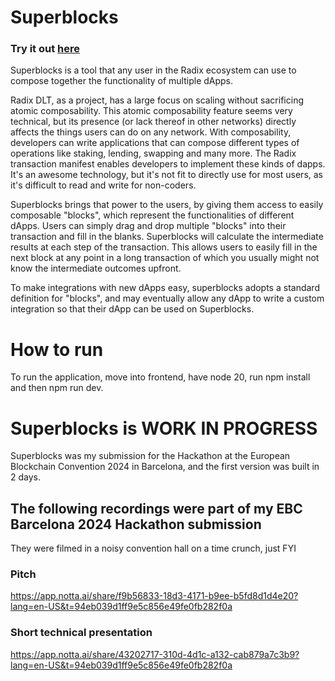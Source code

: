 # Superblocks

### Try it out [here](https://superblocks.vercel.app)

Superblocks is a tool that any user in the Radix ecosystem can use to compose together the functionality of multiple dApps.

Radix DLT, as a project, has a large focus on scaling without sacrificing atomic composability. This atomic composability feature seems very technical, but its presence (or lack thereof in other networks) directly affects the things users can do on any network. With composability, developers can write applications that can compose different types of operations like staking, lending, swapping and many more. The Radix transaction manifest enables developers to implement these kinds of dapps. It's an awesome technology, but it's not fit to directly use for most users, as it's difficult to read and write for non-coders.

Superblocks brings that power to the users, by giving them access to easily composable "blocks", which represent the functionalities of different dApps. Users can simply drag and drop multiple "blocks" into their transaction and fill in the blanks. Superblocks will calculate the intermediate results at each step of the transaction. This allows users to easily fill in the next block at any point in a long transaction of which you usually might not know the intermediate outcomes upfront.

To make integrations with new dApps easy, superblocks adopts a standard definition for "blocks", and may eventually allow any dApp to write a custom integration so that their dApp can be used on Superblocks.

# How to run

To run the application, move into frontend, have node 20, run npm install and then npm run dev.

# Superblocks is WORK IN PROGRESS
Superblocks was my submission for the Hackathon at the European Blockchain Convention 2024 in Barcelona, and the first version was built in 2 days.

## The following recordings were part of my EBC Barcelona 2024 Hackathon submission
They were filmed in a noisy convention hall on a time crunch, just FYI

### Pitch
https://app.notta.ai/share/f9b56833-18d3-4171-b9ee-b5fd8d1d4e20?lang=en-US&t=94eb039d1ff9e5c856e49fe0fb282f0a

### Short technical presentation


https://app.notta.ai/share/43202717-310d-4d1c-a132-cab879a7c3b9?lang=en-US&t=94eb039d1ff9e5c856e49fe0fb282f0a

